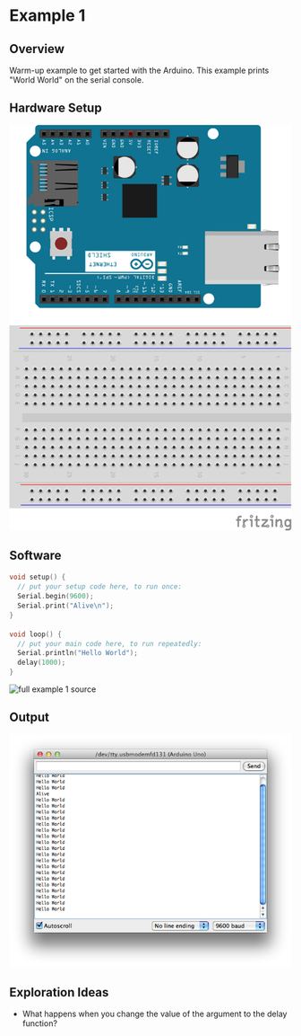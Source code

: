 # Example 1

## Overview

Warm-up example to get started with the Arduino. This example prints "World World" on the serial console. 

## Hardware Setup

![Image of blank breadboard](image/hello_world_bb.png)

## Software

```c++
void setup() {
  // put your setup code here, to run once:
  Serial.begin(9600);
  Serial.print("Alive\n");
}

void loop() {
  // put your main code here, to run repeatedly:
  Serial.println("Hello World");
  delay(1000);
}
```
![full example 1 source](example_2/example_2.ino)

## Output 

![Image of expected output](image/example_1_output.png)


## Exploration Ideas

* What happens when you change the value of the argument to the delay function?


